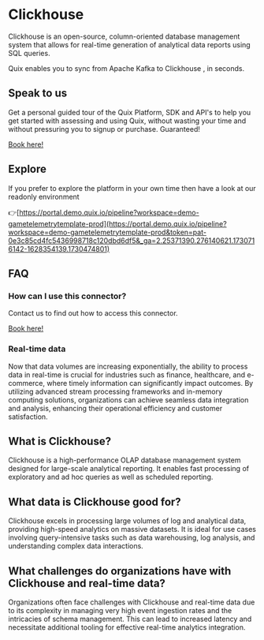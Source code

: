 <!--[tech-name]-->
# Clickhouse

<!--[blurb-about-tech]-->
Clickhouse is an open-source, column-oriented database management system that allows for real-time generation of analytical data reports using SQL queries.

Quix enables you to sync from Apache Kafka <span id="to_or_from">to</span> <span id="techname">Clickhouse</span> , in seconds.

## Speak to us

Get a personal guided tour of the Quix Platform, SDK and API's to help you get started with assessing and using Quix, without wasting your time and without pressuring you to signup or purchase. Guaranteed!

[Book here!](https://quix.io/book-a-demo)

## Explore

If you prefer to explore the platform in your own time then have a look at our readonly environment

👉[https://portal.demo.quix.io/pipeline?workspace=demo-gametelemetrytemplate-prod](https://portal.demo.quix.io/pipeline?workspace=demo-gametelemetrytemplate-prod&token=pat-0e3c85cd4fc5436998718c120dbd6df5&_ga=2.25371390.276140621.1730716142-1628354139.1730474801)

## FAQ 

### How can I use this connector?

Contact us to find out how to access this connector.

[Book here!](https://quix.io/book-a-demo)

### Real-time data

Now that data volumes are increasing exponentially, the ability to process data in real-time is crucial for industries such as finance, healthcare, and e-commerce, where timely information can significantly impact outcomes. By utilizing advanced stream processing frameworks and in-memory computing solutions, organizations can achieve seamless data integration and analysis, enhancing their operational efficiency and customer satisfaction.

## What is <span id="techname">Clickhouse</span>?

<!--[tech-seo-text]-->
Clickhouse is a high-performance OLAP database management system designed for large-scale analytical reporting. It enables fast processing of exploratory and ad hoc queries as well as scheduled reporting.

## What data is <span id="techname">Clickhouse</span> good for?

<!--[tech-data-seo-text]-->
Clickhouse excels in processing large volumes of log and analytical data, providing high-speed analytics on massive datasets. It is ideal for use cases involving query-intensive tasks such as data warehousing, log analysis, and understanding complex data interactions.

## What challenges do organizations have with <span id="techname">Clickhouse</span> and real-time data?

<!--[tech-challenges-seo-text]-->
Organizations often face challenges with Clickhouse and real-time data due to its complexity in managing very high event ingestion rates and the intricacies of schema management. This can lead to increased latency and necessitate additional tooling for effective real-time analytics integration.